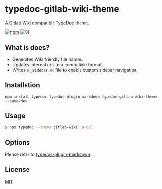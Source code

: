 # typedoc-gitlab-wiki-theme

A [Gitlab Wiki](https://docs.gitlab.com/ee/user/project/wiki/) compatible [TypeDoc](https://github.com/TypeStrong/typedoc) theme.

[![npm](https://img.shields.io/npm/v/typedoc-gitlab-wiki-theme.svg)](https://www.npmjs.com/package/typedoc-gitlab-wiki-theme)
![CI](https://github.com/tgreyuk/typedoc-plugin-markdown/actions/workflows/ci.yml/badge.svg?branch=master)

## What is does?

- Generates Wiki friendly file names.
- Updates internal urls to a compatible format.
- Writes a `_sidebar.md` file to enable custom sidebar navigation.

## Installation

```shell
npm install typedoc typedoc-plugin-markdown typedoc-gitlab-wiki-theme --save-dev
```

## Usage

```bash
$ npx typedoc --theme gitlab-wiki [args]
```

## Options

Please refer to [typedoc-plugin-markdown](https://github.com/tgreyuk/typedoc-plugin-markdown/blob/master/packages/typedoc-plugin-markdown/README.md#options).

## License

[MIT](https://github.com/tgreyuk/typedoc-plugin-markdown/blob/master/packages/typedoc-gitlab-wiki-theme/LICENSE)
